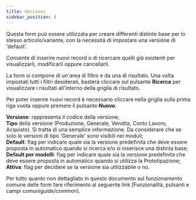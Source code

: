 ```yaml
---
title: Versioni
sidebar_position: 4
---
```


Questa form può essere utilizzata per creare differenti distinte base per lo stesso articolo/variante, con la necessità di impostare una versione di 'default'.

Consente di inserire nuovi record o di ricercare quelli già esistenti per visualizzarli, modificarli oppure cancellarli.

La form si compone di un'area di filtro e da una di risultato. Una volta impostati tutti i filtri desiderati, basterà cliccare sul pulsante **Ricerca** per visualizzare i risultati all'interno della griglia di risultato.

Per poter inserire nuovi record è necessario cliccare nella griglia sulla prima riga vuota oppure premere il pulsante **Nuovo**. 

**Versione**: rappresenta il codice della versione;  
**Tipo** della versione (Produzione, Generale, Vendita, Conto Lavoro, Acquisto). Si tratta di una semplice informazione. Da considerare che se solo le versioni di tipo 'Generale' sono visibili nei moduli;  
**Default**: flag per indicare quale sia la versione predefinita che deve essere proposta in automatico quando si ricerca e/o si inserisce una distinta base;  
**Default per modelli**: flag per indicare quale sia la versione predefinita che deve essere proposta in automatico quando si utilizza la Prototipazione;  
**Attiva**: flag per decidere se la versione sia utilizzabile o no.

Per tutto quanto non dettagliato in questo documento sul funzionamento comune delle form fare riferimento al seguente link [Funzionalità, pulsanti e campi comuniguide/common).
